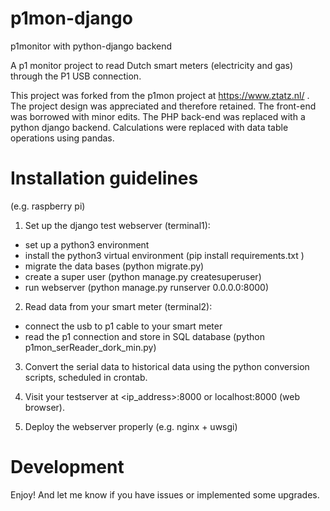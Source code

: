 # p1mon-django
p1monitor with python-django backend

A p1 monitor project to read Dutch smart meters (electricity and gas) through the P1 USB connection.

This project was forked from the p1mon project at https://www.ztatz.nl/ .
The project design was appreciated and therefore retained.
The front-end was borrowed with minor edits.
The PHP back-end was replaced with a python django backend.
Calculations were replaced with data table operations using pandas.

# Installation guidelines 
(e.g. raspberry pi)

1. Set up the django test webserver (terminal1):
- set up a python3 environment
- install the python3 virtual environment (pip install requirements.txt )
- migrate the data bases (python migrate.py)
- create a super user (python manage.py createsuperuser)
- run webserver (python manage.py runserver 0.0.0.0:8000)

2. Read data from your smart meter (terminal2):
- connect the usb to p1 cable to your smart meter
- read the p1 connection and store in SQL database (python p1mon_serReader_dork_min.py)

3. Convert the serial data to historical data using the python conversion scripts, scheduled in crontab.

4. Visit your testserver at <ip_address>:8000 or localhost:8000 (web browser). 

5. Deploy the webserver properly (e.g. nginx + uwsgi)

# Development
Enjoy!
And let me know if you have issues or implemented some upgrades.
